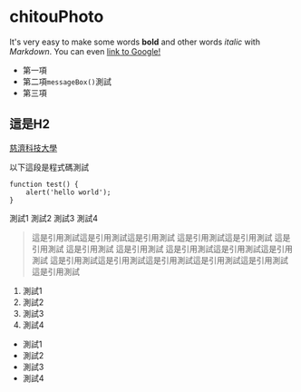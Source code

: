 # chitouPhoto
It's very easy to make some words **bold** and other words *italic* with *Markdown*. You can even [link to Google!](http://google.com) 

* 第一項
* 第二項`messageBox()`測試
* 第三項

## 這是H2

[慈濟科技大學](https://www.tcust.edu.tw)

以下這段是程式碼測試
```	
function test() {
    alert('hello world');
}
```
	
 測試1
 測試2
 測試3
 測試4

> 這是引用測試這是引用測試這是引用測試 這是引用測試這是引用測試 這是引用測試 這是引用測試 這是引用測試 這是引用測試這是引用測試這是引用測試 這是引用測試這是引用測試這是引用測試這是引用測試這是引用測試這是引用測試


1. 測試1
2. 測試2
3. 測試3
4. 測試4


- 測試1
- 測試2
- 測試3
- 測試4
